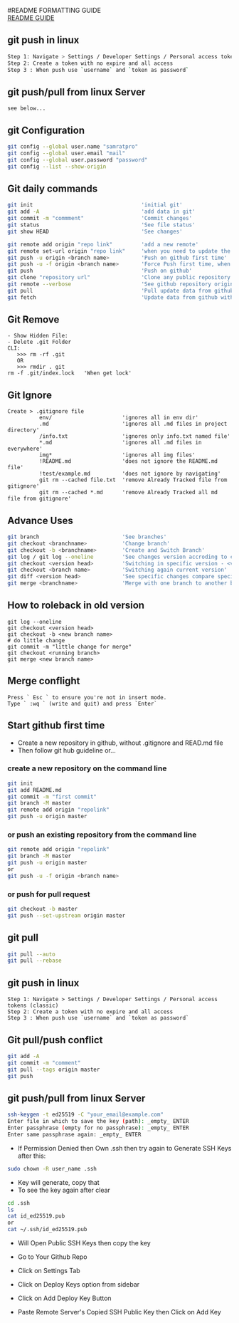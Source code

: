 #README FORMATTING GUIDE </br>
[README GUIDE](https://docs.github.com/en/get-started/writing-on-github/getting-started-with-writing-and-formatting-on-github/basic-writing-and-formatting-syntax)

## git push in linux
```bash
Step 1: Navigate > Settings / Developer Settings / Personal access tokens (classic)
Step 2: Create a token with no expire and all access
Step 3 : When push use `username` and `token as password`
```
## git push/pull from linux Server
```
see below...
```
## git Configuration
```bash
git config --global user.name "samratpro"
git config --global user.email "mail"
git config --global user.password "password"
git config --list --show-origin
```

## Git daily commands
```bash
git init                                  'initial git'
git add -A                                'add data in git'
git commit -m "commment"                  'Commit changes'
git status                                'See file status'
git show HEAD                             'See changes'

git remote add origin "repo link"         'add a new remote'
git remote set-url origin "repo link"     'when you need to update the URL of an existing remote repository'
git push -u origin <branch name>          'Push on github first time'
git push -u -f origin <branch name>       'Force Push first time, when need to merge with exising repo'
git push                                  'Push on github'
git clone "repository url"                'Clone any public repository'
git remote --verbose                      'See github repository origin'
git pull                                  'Pull update data from github repository'
git fetch                                 'Update data from github with combining local repository'
```
## Git Remove
```
- Show Hidden File:
- Delete .git Folder
CLI:
   >>> rm -rf .git
   OR
   >>> rmdir . git
rm -f .git/index.lock   'When get lock'
```
## Git Ignore
```
Create > .gitignore file
          env/                      'ignores all in env dir'
          .md                       'ignores all .md files in project directory'
          /info.txt                 'ignores only info.txt named file'
          *.md                      'ignores all .md files in everywhere'
          img*                      'ignores all img files'
          !README.md                'does not ignore the README.md file'
          !test/example.md          'does not ignore by navigating'
          git rm --cached file.txt  'remove Already Tracked file from gitignore'
          git rm --cached *.md      'remove Already Tracked all md file from gitignore'
```
## Advance Uses
```bash
git branch                          'See branches'
git checkout <branchname>           'Change branch'
git checkout -b <branchname>        'Create and Switch Branch'
git log / git log --oneline         'See changes version accroding to commit'
git checkout <version head>         'Switching in specific version - <version head> from `git log`'
git checkout <branch name>          'Switching again current version'
git diff <version head>             'See specific changes compare specific version '
git merge <branchname>              'Merge with one branch to another branch '
```
## How to roleback in old version
```
git log --oneline
git checkout <version head>
git checkout -b <new branch name>
# do little change
git commit -m "little change for merge"
git checkout <running branch>
git merge <new branch name>
```
## Merge conflight
```
Press ` Esc ` to ensure you're not in insert mode.
Type ` :wq ` (write and quit) and press `Enter`
```
## Start github first time

- Create a new repository in github, without .gitignore and READ.md file
- Then follow git hub guideline or...
### create a new repository on the command line
```bash
git init
git add README.md
git commit -m "first commit"
git branch -M master
git remote add origin "repolink"
git push -u origin master
```
### or push an existing repository from the command line
```bash
git remote add origin "repolink"
git branch -M master
git push -u origin master
or
git push -u -f origin <branch name>
```
### or push for pull request
```bash
git checkout -b master
git push --set-upstream origin master
```
## git pull
```bash
git pull --auto
git pull --rebase
```

## git push in linux
```
Step 1: Navigate > Settings / Developer Settings / Personal access tokens (classic)
Step 2: Create a token with no expire and all access
Step 3 : When push use `username` and `token as password`
```
## Git pull/push conflict
```bash
git add -A
git commit -m "comment"
git pull --tags origin master
git push
```

## git push/pull from linux Server
```bash
ssh-keygen -t ed25519 -C "your_email@example.com"   
Enter file in which to save the key (path): _empty_ ENTER
Enter passphrase (empty for no passphrase): _empty_ ENTER
Enter same passphrase again: _empty_ ENTER
```
- If Permission Denied then Own .ssh then try again to Generate SSH Keys after this:
```bash
sudo chown -R user_name .ssh
```
                  
- Key will generate, copy that
- To see the key again after clear
```bash
cd .ssh
ls
cat id_ed25519.pub
or
cat ~/.ssh/id_ed25519.pub
```
- Will Open Public SSH Keys then copy the key

- Go to Your Github Repo
- Click on Settings Tab
- Click on Deploy Keys option from sidebar
- Click on Add Deploy Key Button
- Paste Remote Server's Copied SSH Public Key then Click on Add Key
